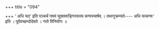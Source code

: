 +++
title = "094"

+++
‘ अधि यत्' इति पञ्चर्चं नवमं सूक्तमाङ्गिरसस्य कण्वस्यार्षम् । तथानुक्रम्यते---- अधि यत्कण्वः' इति । पूर्ववच्छन्दोदेवते । गतो विनियोगः ॥